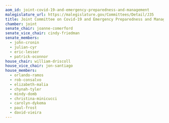 ```yaml
---
aom_id: joint-covid-19-and-emergency-preparedness-and-management
malegislature_url: https://malegislature.gov/Committees/Detail/J35
title: Joint Committee on Covid-19 and Emergency Preparedness and Management
chamber: joint
senate_chair: joanne-comerford
senate_vice_chair: cindy-friedman
senate_members:
  - john-cronin
  - julian-cyr
  - eric-lesser
  - patrick-oconnor
house_chair: william-driscoll
house_vice_chair: jon-santiago
house_members:
  - orlando-ramos
  - rob-consalvo
  - elizabeth-malia
  - chynah-tyler
  - mindy-domb
  - christina-minicucci
  - carolyn-dykema
  - paul-frost
  - david-vieira
---
```

